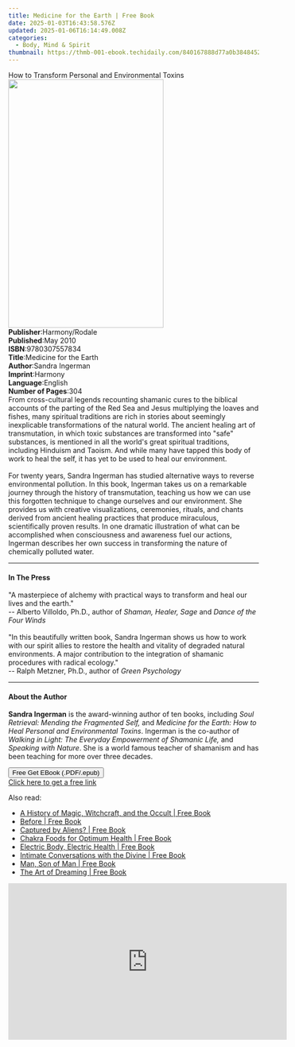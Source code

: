 ```yaml
---
title: Medicine for the Earth | Free Book
date: 2025-01-03T16:43:58.576Z
updated: 2025-01-06T16:14:49.008Z
categories:
  - Body, Mind & Spirit
thumbnail: https://thmb-001-ebook.techidaily.com/840167888d77a0b38484529baf1c2a554f1a22c8fe533c0f0df8f2c0e19d6366.jpg
---
```

<main id="book-container">
  <div class="flex flex-col">
    <div class="book-brief flex-1 py-6 px-4 sm:p-6 md:py-10 md:px-8">
      <!-- brief-->
      <div class="book-brief-main">
        How to Transform Personal and Environmental Toxins
      </div>
    </div>
    <div
      class="book-meta-info flex-1 grid gap-4 col-start-1 col-end-3 row-start-1 sm:mb-6 sm:grid-cols-4 lg:gap-6 lg:col-start-2 lg:row-end-6 lg:row-span-6 lg:mb-0"
    >
      <div
        class="book-meta-info-left place-content-center mt-4 p-4 text-sm leading-6 col-start-2 col-span-2 dark:text-slate-400"
      >
        <img
          class="w-full h-500 object-cover rounded-lg sm:h-255 sm:col-span-2 lg:col-span-full"
          src="https://img-001-ebook.techidaily.com/005dc5ca2d5b7f764f42d39e50f6879d05e80c7cbc42d74ab0d5d3d2d50a93af.jpg"
          alt=""
          width="312"
          height="500"
        />
      </div>
      <div
        class="book-meta-info-right mt-2 col-start-1 row-start-2 col-span-3 self-center"
      >
        <!-- meta data  -->
        <div class="flex flex-col px-4 md:px-8">
          <div class="flex-1">
            <strong>Publisher</strong>:<span class="px-2">Harmony/Rodale</span>
          </div>
          <div class="flex-1">
            <strong>Published</strong>:<span class="px-2">May 2010</span>
          </div>
          <div class="flex-1">
            <strong>ISBN</strong>:<span class="px-2">9780307557834</span>
          </div>
          <div class="flex-1">
            <strong>Title</strong>:<span class="px-2"
              >Medicine for the Earth</span
            >
          </div>
          <div class="flex-1">
            <strong>Author</strong>:<span class="px-2">Sandra Ingerman</span>
          </div>
          <div class="flex-1">
            <strong>Imprint</strong>:<span class="px-2">Harmony</span>
          </div>
          <div class="flex-1">
            <strong>Language</strong>:<span class="px-2">English</span>
          </div>
          <div class="flex-1">
            <strong>Number of Pages</strong>:<span class="px-2">304</span>
          </div>
        </div>
      </div>
    </div>
    <div class="book-description flex-1 py-6 px-4 sm:p-6 md:py-10 md:px-8">
      <div class="book-description-main">
        <div accordion-content="" id="description">
          From cross-cultural legends recounting shamanic cures to the biblical
          accounts of the parting of the Red Sea and Jesus multiplying the
          loaves and fishes, many spiritual traditions are rich in stories about
          seemingly inexplicable transformations of the natural world. The
          ancient healing art of transmutation, in which toxic substances are
          transformed into "safe" substances, is mentioned in all the world's
          great spiritual traditions, including Hinduism and Taoism. And while
          many have tapped this body of work to heal the self, it has yet to be
          used to heal our environment. <br /><br />For twenty years, Sandra
          Ingerman has studied alternative ways to reverse environmental
          pollution. In this book, Ingerman takes us on a remarkable journey
          through the history of transmutation, teaching us how we can use this
          forgotten technique to change ourselves and our environment. She
          provides us with creative visualizations, ceremonies, rituals, and
          chants derived from ancient healing practices that produce miraculous,
          scientifically proven results. In one dramatic illustration of what
          can be accomplished when consciousness and awareness fuel our actions,
          Ingerman describes her own success in transforming the nature of
          chemically polluted water.
        </div>
        <div class="accordion-fader"></div>
      </div>
    </div>
    <div class="book-excerpts flex-1 py-6 px-4 sm:p-6 md:py-10 md:px-8">
      <!-- excerpts-->
      <div class="book-excerpts-main">
        <hr />
        <h4 class="placeholder placeholder-heading">
          <span>In The Press</span>
        </h4>
        <p>
          "A masterpiece of alchemy with practical ways to transform and heal
          our lives and the
          earth."&nbsp;&nbsp;&nbsp;&nbsp;&nbsp;&nbsp;&nbsp;&nbsp; <br />--
          Alberto Villoldo, Ph.D., author of <i>Shaman, Healer, Sage</i> and
          <i>Dance of the Four Winds</i><br /><br />"In this beautifully written
          book, Sandra Ingerman shows us how to work with our spirit allies to
          restore the health and vitality of degraded natural environments. A
          major contribution to the integration of shamanic procedures with
          radical ecology." <br />-- Ralph Metzner, Ph.D., author of
          <i>Green Psychology</i>
        </p>
      </div>
    </div>
    <div class="book-about-author flex-1 py-6 px-4 sm:p-6 md:py-10 md:px-8">
      <!-- about author-->
      <div class="book-main-author-main">
        <hr />
        <h4 class="placeholder placeholder-heading">
          <span>About the Author</span>
        </h4>
        <p>
          <b>Sandra Ingerman</b> is the award-winning author of ten books,
          including <i>Soul Retrieval: Mending the Fragmented Self,</i> and
          <i
            >Medicine for the Earth: How to Heal Personal and Environmental
            Toxins</i
          >. Ingerman is the co-author of
          <i>Walking in Light: The Everyday Empowerment of Shamanic Life, </i
          >and<i> Speaking with Nature</i>. She is a world famous teacher of
          shamanism and has been teaching for more over three decades.
        </p>
      </div>
    </div>
    <div class="book-free-get flex-1 py-6 px-4 sm:p-6 md:py-10 md:px-8">
      <button
        id="btn-free-get"
        class="bg-blue-500 hover:bg-blue-700 text-white font-bold py-2 px-4 rounded"
      >
        Free Get EBook (.PDF/.epub)
      </button>
      <div id="countdown-display" class="px-2 text-lg mt-2"></div>
      <a
        id="free-link"
        class="hidden bg-blue-500 hover:bg-blue-700 text-white font-bold py-2 px-4 rounded"
        href="https://www.ebooks.com/en-us/book/501899/medicine-for-the-earth/sandra-ingerman/"
        target="_blank"
        >Click here to get a free link</a
      >
    </div>
    <script>
      let countdownTime = 0;
      let countdownInterval = null;
      document
        .getElementById('btn-free-get')
        .addEventListener('click', startCountdown);
      function startCountdown() {
        countdownTime = new Date().getTime() + 60000 * 3;
        countdownInterval = setInterval(updateCountdown, 1000);
        document.getElementById('btn-free-get').disabled = true;
        document
          .getElementById('btn-free-get')
          .classList.add('bg-gray-500', 'cursor-not-allowed');
      }
      function updateCountdown() {
        let currentTime = new Date().getTime();
        let timeLeft = countdownTime - currentTime;
        let secondsLeft = Math.floor(timeLeft / 1000);
        document.getElementById('countdown-display').innerHTML =
          `Remaining time: ${secondsLeft} seconds.`;
        if (secondsLeft <= 0) {
          clearInterval(countdownInterval);
          document.getElementById('btn-free-get').classList.add('hidden');
          document.getElementById('free-link').classList.remove('hidden');
          document.getElementById('countdown-display').innerHTML = '';
        }
      }
    </script>
  </div>
</main>

<ins class="adsbygoogle"
      style="display:block"
      data-ad-client="ca-pub-7571918770474297"
      data-ad-slot="8358498916"
      data-ad-format="auto"
      data-full-width-responsive="true"></ins>
    

<span class="atpl-alsoreadstyle">Also read:</span>
<div><ul>
<li><a href="https://novels-ebooks.techidaily.com/210027112-9780744033427-a-history-of-magic-witchcraft-and-the-occult/"><u>A History of Magic, Witchcraft, and the Occult | Free Book</u></a></li>
<li><a href="https://novels-ebooks.techidaily.com/210028092-9781250781789-before/"><u>Before | Free Book</u></a></li>
<li><a href="https://novels-ebooks.techidaily.com/210027520-9781476640365-captured-by-aliens/"><u>Captured by Aliens? | Free Book</u></a></li>
<li><a href="https://novels-ebooks.techidaily.com/210026299-9781609250652-chakra-foods-for-optimum-health/"><u>Chakra Foods for Optimum Health | Free Book</u></a></li>
<li><a href="https://novels-ebooks.techidaily.com/210028098-9781250262158-electric-body-electric-health/"><u>Electric Body, Electric Health | Free Book</u></a></li>
<li><a href="https://novels-ebooks.techidaily.com/210027481-9781401952563-intimate-conversations-with-the-divine/"><u>Intimate Conversations with the Divine | Free Book</u></a></li>
<li><a href="https://novels-ebooks.techidaily.com/210027146-9780835631839-man-son-of-man/"><u>Man, Son of Man | Free Book</u></a></li>
<li><a href="https://novels-ebooks.techidaily.com/210026302-9781609253325-the-art-of-dreaming/"><u>The Art of Dreaming | Free Book</u></a></li>
</ul></div>

<!-- affiliate ads begin -->
<iframe width="560" height="315" src="https://www.youtube.com/embed/1rCjQ09iG7s?si=Si1fUBric8MH1VHI" title="YouTube video player" frameborder="0" allow="accelerometer; autoplay; clipboard-write; encrypted-media; gyroscope; picture-in-picture; web-share" referrerpolicy="strict-origin-when-cross-origin" allowfullscreen></iframe>
<!-- affiliate ads end -->

